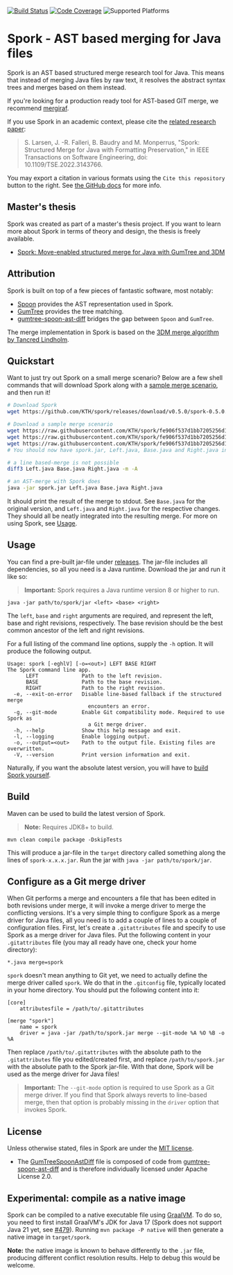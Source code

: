 [![Build Status](https://travis-ci.com/KTH/spork.svg?branch=master)](https://travis-ci.com/KTH/spork)
[![Code Coverage](https://codecov.io/gh/KTH/spork/branch/master/graph/badge.svg)](https://codecov.io/gh/KTH/spork)
![Supported Platforms](https://img.shields.io/badge/platforms-Linux%2C%20macOS-blue.svg)

# Spork - AST based merging for Java files
Spork is an AST based structured merge research tool for Java. This means that instead of
merging Java files by raw text, it resolves the abstract syntax trees and
merges based on them instead.

If you're looking for a production ready tool for AST-based GIT merge, we recommend [mergiraf](https://mergiraf.org/).

If you use Spork in an academic context, please cite the
[related research paper](https://doi.org/10.1109/TSE.2022.3143766):

> S. Larsen, J. -R. Falleri, B. Baudry and M. Monperrus, "Spork: Structured
> Merge for Java with Formatting Preservation," in IEEE Transactions on
> Software Engineering, doi: 10.1109/TSE.2022.3143766.

You may export a citation in various formats using the `Cite this repository`
button to the right. See
[the GitHub docs](https://docs.github.com/en/repositories/managing-your-repositorys-settings-and-features/customizing-your-repository/about-citation-files)
for more info.


## Master's thesis
Spork was created as part of a master's thesis project. If you want to learn
more about Spork in terms of theory and design, the thesis is freely available.

* [Spork: Move-enabled structured merge for Java with GumTree and 3DM](http://urn.kb.se/resolve?urn=urn:nbn:se:kth:diva-281960)

## Attribution
Spork is built on top of a few pieces of fantastic software, most notably:

* [Spoon](https://github.com/inria/spoon) provides the AST representation used
  in Spork.
* [GumTree](https://github.com/gumtreediff/gumtree) provides the tree matching.
* [gumtree-spoon-ast-diff](https://github.com/spoonlabs/gumtree-spoon-ast-diff)
  bridges the gap between `Spoon` and `GumTree`.

The merge implementation in Spork is based on the [3DM merge algorithm by
Tancred Lindholm](https://doi.org/10.1145/1030397.1030399).

## Quickstart
Want to just try out Spork on a small merge scenario? Below are a few shell
commands that will download Spork along with a [sample merge
scenario](https://github.com/KTH/spork/tree/fe906f537d1bb7205256d1fe81fda9f323849a60/src/test/resources/clean/both_modified/move_if),
and then run it!

```bash
# Download Spork
wget https://github.com/KTH/spork/releases/download/v0.5.0/spork-0.5.0.jar -O spork.jar

# Download a sample merge scenario
wget https://raw.githubusercontent.com/KTH/spork/fe906f537d1bb7205256d1fe81fda9f323849a60/src/test/resources/clean/both_modified/move_if/Left.java
wget https://raw.githubusercontent.com/KTH/spork/fe906f537d1bb7205256d1fe81fda9f323849a60/src/test/resources/clean/both_modified/move_if/Base.java
wget https://raw.githubusercontent.com/KTH/spork/fe906f537d1bb7205256d1fe81fda9f323849a60/src/test/resources/clean/both_modified/move_if/Right.java
# You should now have spork.jar, Left.java, Base.java and Right.java in your local directory

# a line based-merge is not possible
diff3 Left.java Base.java Right.java -m -A

# an AST-merge with Spork does
java -jar spork.jar Left.java Base.java Right.java
```

It should print the result of the merge to stdout. See `Base.java` for the
original version, and `Left.java` and `Right.java` for the respective changes.
They should all be neatly integrated into the resulting merge. For more on
using Spork, see [Usage](#usage).

## Usage
You can find a pre-built jar-file under
[releases](https://github.com/kth/spork/releases). The jar-file includes all
dependencies, so all you need is a Java runtime. Download the jar and run it
like so:

> **Important:** Spork requires a Java runtime version 8 or higher to run.

```
java -jar path/to/spork/jar <left> <base> <right>
```

The `left`, `base` and `right` arguments are required, and represent the left,
base and right revisions, respectively. The base revision should be the best
common ancestor of the left and right revisions.

For a full listing of the command line options, supply the `-h` option. It will
produce the following output.

```
Usage: spork [-eghlV] [-o=<out>] LEFT BASE RIGHT
The Spork command line app.
      LEFT              Path to the left revision.
      BASE              Path to the base revision.
      RIGHT             Path to the right revision.
  -e, --exit-on-error   Disable line-based fallback if the structured merge
                          encounters an error.
  -g, --git-mode        Enable Git compatibility mode. Required to use Spork as
                          a Git merge driver.
  -h, --help            Show this help message and exit.
  -l, --logging         Enable logging output.
  -o, --output=<out>    Path to the output file. Existing files are overwritten.
  -V, --version         Print version information and exit.
```

Naturally, if you want the absolute latest version, you will have to [build
Spork yourself](#build).

## Build
Maven can be used to build the latest version of Spork.

> **Note:** Requires JDK8+ to build.

```
mvn clean compile package -DskipTests
```

This will produce a jar-file in the `target` directory called something along
the lines of `spork-x.x.x.jar`. Run the jar with `java -jar path/to/spork/jar`.

## Configure as a Git merge driver
When Git performs a merge and encounters a file that has been edited in both revisions under merge, it will invoke a
merge driver to merge the conflicting versions. It's a very simple thing to configure Spork as a merge driver for Java
files, all you need is to add a couple of lines to a couple of configuration files. First, let's create a
`.gitattributes` file and specify to use Spork as a merge driver for Java files. Put the following content in your
`.gitattributes` file (you may all ready have one, check your home directory):

```
*.java merge=spork
```

`spork` doesn't mean anything to Git yet, we need to actually define the merge driver called `spork`. We do that in the
`.gitconfig` file, typically located in your home directory. You should put the following content into it:

```
[core]
	attributesfile = /path/to/.gitattributes

[merge "spork"]
    name = spork
    driver = java -jar /path/to/spork.jar merge --git-mode %A %O %B -o %A
```

Then replace `/path/to/.gitattributes` with the absolute path to the `.gitattributes` file you edited/created first,
and replace `/path/to/spork.jar` with the absolute path to the Spork jar-file. With that done, Spork will be used
as the merge driver for Java files!

> **Important:** The `--git-mode` option is required to use Spork as a Git merge driver. If you find that Spork always
> reverts to line-based merge, then that option is probably missing in the `driver` option that invokes Spork.

## License
Unless otherwise stated, files in Spork are under the [MIT license](LICENSE).

* The
  [GumTreeSpoonAstDiff](src/main/java/se/kth/spork/spoon/GumTreeSpoonAstDiff.java)
  file is composed of code from
  [gumtree-spoon-ast-diff](https://github.com/spoon/gumtree-spoon-ast-diff) and
  is therefore individually licensed under Apache License 2.0.

## Experimental: compile as a native image

Spork can be compiled to a native executable file using [GraalVM](https://www.graalvm.org/).
To do so, you need to first install GraalVM's JDK for Java 17 (Spork does not support Java 21 yet, see [#479](https://github.com/ASSERT-KTH/spork/issues/479)).
Running `mvn package -P native` will then generate a native image in `target/spork`.

**Note:** the native image is known to behave differently to the `.jar` file, producing different conflict resolution results. Help to debug this would be welcome.

